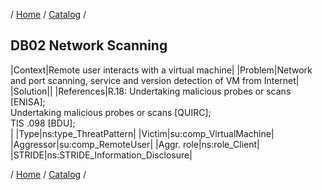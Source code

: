 / [Home](/acctp/) / [Catalog](/acctp/catalog/) /

## DB02 Network Scanning

|Context|Remote user interacts with a virtual machine|
|Problem|Network and port scanning, service and version detection of VM from Internet|
|Solution||
|References|R.18: Undertaking malicious probes or scans [ENISA];<br /> Undertaking malicious probes or scans [QUIRC];<br /> TIS .098 [BDU];<br />|
|Type|ns:type_ThreatPattern|
|Victim|su:comp_VirtualMachine|
|Aggressor|su:comp_RemoteUser|
|Aggr. role|ns:role_Client|
|STRIDE|ns:STRIDE_Information_Disclosure|

/ [Home](/acctp/) / [Catalog](/acctp/catalog/) /
